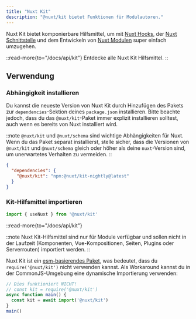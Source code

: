 ```yaml
---
title: "Nuxt Kit"
description: "@nuxt/kit bietet Funktionen für Modulautoren."
---
```


Nuxt Kit bietet komponierbare Hilfsmittel, um mit [Nuxt Hooks](/docs/api/advanced/hooks), der [Nuxt Schnittstelle](/docs/guide/going-further/internals#die-nuxt-schnittstelle) und dem Entwickeln von [Nuxt Modulen](/docs/guide/going-further/modules) super einfach umzugehen.

::read-more{to="/docs/api/kit"}
Entdecke alle Nuxt Kit Hilfsmittel.
::

## Verwendung

### Abhängigkeit installieren

Du kannst die neueste Version von Nuxt Kit durch Hinzufügen des Pakets zur `dependencies`-Sektion deines `package.json` installieren. Bitte beachte jedoch, dass du das `@nuxt/kit`-Paket immer explizit installieren solltest, auch wenn es bereits von Nuxt installiert wird.

::note
`@nuxt/kit` und `@nuxt/schema` sind wichtige Abhängigkeiten für Nuxt. Wenn du das Paket separat installierst, stelle sicher, dass die Versionen von `@nuxt/kit` und `@nuxt/schema` gleich oder höher als deine `nuxt`-Version sind, um unerwartetes Verhalten zu vermeiden.
::

```json [package.json]
{
  "dependencies": {
    "@nuxt/kit": "npm:@nuxt/kit-nightly@latest"
  }
}
```

### Kit-Hilfsmittel importieren

```js [test.mjs]
import { useNuxt } from '@nuxt/kit'
```

::read-more{to="/docs/api/kit"}

::note
Nuxt Kit-Hilfsmittel sind nur für Module verfügbar und sollen nicht in der Laufzeit (Komponenten, Vue-Kompositionen, Seiten, Plugins oder Serverrouten) importiert werden.
::

Nuxt Kit ist ein [esm-basierendes Paket](/docs/guide/concepts/esm), was bedeutet, dass du `require('@nuxt/kit')` nicht verwenden kannst. Als Workaround kannst du in der CommonJS-Umgebung eine dynamische Importierung verwenden:

```js [test.cjs]
// Dies funktioniert NICHT!
// const kit = require('@nuxt/kit')
async function main() {
  const kit = await import('@nuxt/kit')
}
main()
```